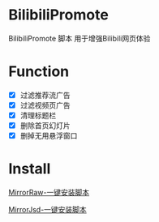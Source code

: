 # BilibiliPromote
BilibiliPromote 脚本 用于增强Bilibili网页体验
# Function
- [x] 过滤推荐流广告
- [x] 过滤视频页广告
- [x] 清理标题栏
- [x] 删除首页幻灯片
- [x] 删掉无用悬浮窗口  
# Install
[MirrorRaw-一键安装脚本](https://github.com/MliKiowa/BilibiliPromote/raw/main/BilibiliPromote.user.js)

[MirrorJsd-一键安装脚本](https://fastly.jsdelivr.net/gh/MliKiowa/BilibiliPromote/BilibiliPromote.user.js)
